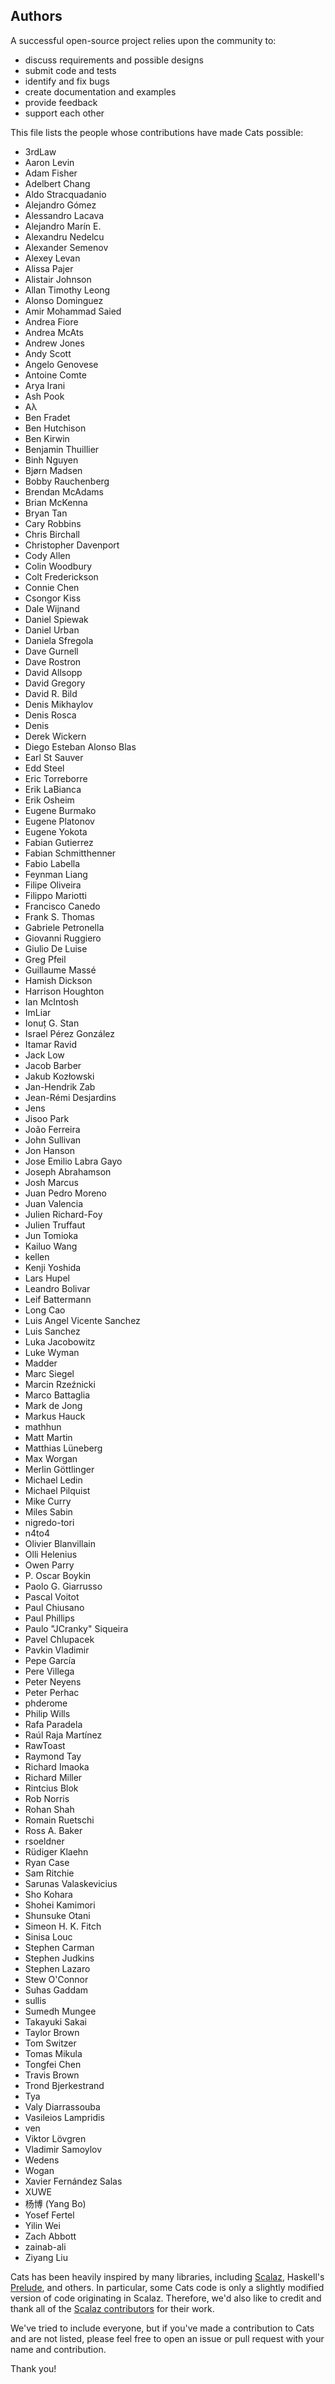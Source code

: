## Authors

A successful open-source project relies upon the community to:

* discuss requirements and possible designs
* submit code and tests
* identify and fix bugs
* create documentation and examples
* provide feedback
* support each other

This file lists the people whose contributions have made Cats
possible:

 * 3rdLaw
 * Aaron Levin
 * Adam Fisher
 * Adelbert Chang
 * Aldo Stracquadanio
 * Alejandro Gómez
 * Alessandro Lacava
 * Alejandro Marín E.
 * Alexandru Nedelcu
 * Alexander Semenov
 * Alexey Levan
 * Alissa Pajer
 * Alistair Johnson
 * Allan Timothy Leong
 * Alonso Dominguez
 * Amir Mohammad Saied
 * Andrea Fiore
 * Andrea McAts
 * Andrew Jones
 * Andy Scott
 * Angelo Genovese
 * Antoine Comte
 * Arya Irani
 * Ash Pook
 * Aλ
 * Ben Fradet
 * Ben Hutchison
 * Ben Kirwin
 * Benjamin Thuillier
 * Binh Nguyen
 * Bjørn Madsen
 * Bobby Rauchenberg
 * Brendan McAdams
 * Brian McKenna
 * Bryan Tan
 * Cary Robbins
 * Chris Birchall
 * Christopher Davenport
 * Cody Allen
 * Colin Woodbury
 * Colt Frederickson
 * Connie Chen
 * Csongor Kiss
 * Dale Wijnand
 * Daniel Spiewak
 * Daniel Urban
 * Daniela Sfregola
 * Dave Gurnell
 * Dave Rostron
 * David Allsopp
 * David Gregory
 * David R. Bild
 * Denis Mikhaylov
 * Denis Rosca
 * Denis
 * Derek Wickern
 * Diego Esteban Alonso Blas
 * Earl St Sauver
 * Edd Steel
 * Eric Torreborre
 * Erik LaBianca
 * Erik Osheim
 * Eugene Burmako
 * Eugene Platonov
 * Eugene Yokota
 * Fabian Gutierrez
 * Fabian Schmitthenner
 * Fabio Labella
 * Feynman Liang
 * Filipe Oliveira
 * Filippo Mariotti
 * Francisco Canedo
 * Frank S. Thomas
 * Gabriele Petronella
 * Giovanni Ruggiero
 * Giulio De Luise
 * Greg Pfeil
 * Guillaume Massé
 * Hamish Dickson
 * Harrison Houghton
 * Ian McIntosh
 * ImLiar
 * Ionuț G. Stan
 * Israel Pérez González
 * Itamar Ravid
 * Jack Low
 * Jacob Barber
 * Jakub Kozłowski
 * Jan-Hendrik Zab
 * Jean-Rémi Desjardins
 * Jens
 * Jisoo Park
 * João Ferreira
 * John Sullivan
 * Jon Hanson
 * Jose Emilio Labra Gayo
 * Joseph Abrahamson
 * Josh Marcus
 * Juan Pedro Moreno
 * Juan Valencia
 * Julien Richard-Foy
 * Julien Truffaut
 * Jun Tomioka
 * Kailuo Wang
 * kellen
 * Kenji Yoshida
 * Lars Hupel
 * Leandro Bolivar
 * Leif Battermann
 * Long Cao
 * Luis Angel Vicente Sanchez
 * Luis Sanchez
 * Luka Jacobowitz
 * Luke Wyman
 * Madder
 * Marc Siegel
 * Marcin Rzeźnicki
 * Marco Battaglia
 * Mark de Jong
 * Markus Hauck
 * mathhun
 * Matt Martin
 * Matthias Lüneberg
 * Max Worgan
 * Merlin Göttlinger
 * Michael Ledin
 * Michael Pilquist
 * Mike Curry
 * Miles Sabin
 * nigredo-tori
 * n4to4
 * Olivier Blanvillain
 * Olli Helenius
 * Owen Parry
 * P. Oscar Boykin
 * Paolo G. Giarrusso
 * Pascal Voitot
 * Paul Chiusano
 * Paul Phillips
 * Paulo "JCranky" Siqueira
 * Pavel Chlupacek
 * Pavkin Vladimir
 * Pepe García
 * Pere Villega
 * Peter Neyens
 * Peter Perhac
 * phderome
 * Philip Wills
 * Rafa Paradela
 * Raúl Raja Martínez
 * RawToast
 * Raymond Tay
 * Richard Imaoka
 * Richard Miller
 * Rintcius Blok
 * Rob Norris
 * Rohan Shah
 * Romain Ruetschi
 * Ross A. Baker
 * rsoeldner
 * Rüdiger Klaehn
 * Ryan Case
 * Sam Ritchie
 * Sarunas Valaskevicius
 * Sho Kohara
 * Shohei Kamimori
 * Shunsuke Otani
 * Simeon H. K. Fitch
 * Sinisa Louc
 * Stephen Carman
 * Stephen Judkins
 * Stephen Lazaro
 * Stew O'Connor
 * Suhas Gaddam
 * sullis
 * Sumedh Mungee
 * Takayuki Sakai
 * Taylor Brown
 * Tom Switzer
 * Tomas Mikula
 * Tongfei Chen
 * Travis Brown
 * Trond Bjerkestrand
 * Tya
 * Valy Diarrassouba
 * Vasileios Lampridis
 * ven
 * Viktor Lövgren
 * Vladimir Samoylov
 * Wedens
 * Wogan
 * Xavier Fernández Salas
 * XUWE
 * 杨博 (Yang Bo)
 * Yosef Fertel
 * Yilin Wei
 * Zach Abbott
 * zainab-ali
 * Ziyang Liu

Cats has been heavily inspired by many libraries, including [Scalaz](https://github.com/scalaz/scalaz),
Haskell's [Prelude](https://hackage.haskell.org/package/base-4.9.0.0/docs/Prelude.html), and others.
In particular, some Cats code is only a slightly modified version of code originating in
Scalaz. Therefore, we'd also like to credit and thank all of the
[Scalaz contributors](https://github.com/scalaz/scalaz/graphs/contributors) for
their work.

We've tried to include everyone, but if you've made a contribution to
Cats and are not listed, please feel free to open an issue or pull
request with your name and contribution.

Thank you!
